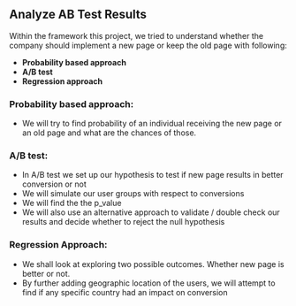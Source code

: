 ## Analyze AB Test Results
Within the framework this project, we tried to understand whether the company should implement a new page or keep the old page with following:

- **Probability based approach**
- **A/B test**
- **Regression approach**

### Probability based approach:
- We will try to find probability of an individual receiving the new page or an old page and what are the chances of those.

### A/B test:
- In A/B test we set up our hypothesis to test if new page results in better conversion or not
- We will simulate our user groups with respect to conversions
- We will find the the p_value
- We will also use an alternative approach to validate / double check our results and decide whether to reject the null hypothesis

### Regression Approach:

- We shall look at exploring two possible outcomes. Whether new page is better or not.
- By further adding geographic location of the users, we will attempt to find if any specific country had an impact on conversion
